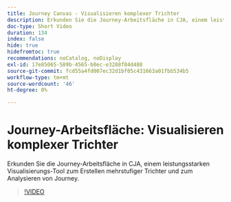 ```yaml
---
title: Journey Canvas - Visualisieren komplexer Trichter
description: Erkunden Sie die Journey-Arbeitsfläche in CJA, einem leistungsstarken Visualisierungs-Tool zum Erstellen mehrstufiger Trichter und zum Analysieren von Journey.
doc-type: Short Video
duration: 134
index: false
hide: true
hidefromtoc: true
recommendations: noCatalog, noDisplay
exl-id: 17e85065-589b-4565-b0ec-e3288f84d488
source-git-commit: fcd55a4fd007ec32d1bf05c431663a01fbb534b5
workflow-type: tm+mt
source-wordcount: '46'
ht-degree: 0%

---
```


# Journey-Arbeitsfläche: Visualisieren komplexer Trichter

Erkunden Sie die Journey-Arbeitsfläche in CJA, einem leistungsstarken Visualisierungs-Tool zum Erstellen mehrstufiger Trichter und zum Analysieren von Journey.

<!-- 72_S103_3442450_134_journey-canvas-visualizing-complex-funnels -->
>[!VIDEO](https://video.tv.adobe.com/v/3460163/?learn=on&enablevpops=true&captions=ger)
